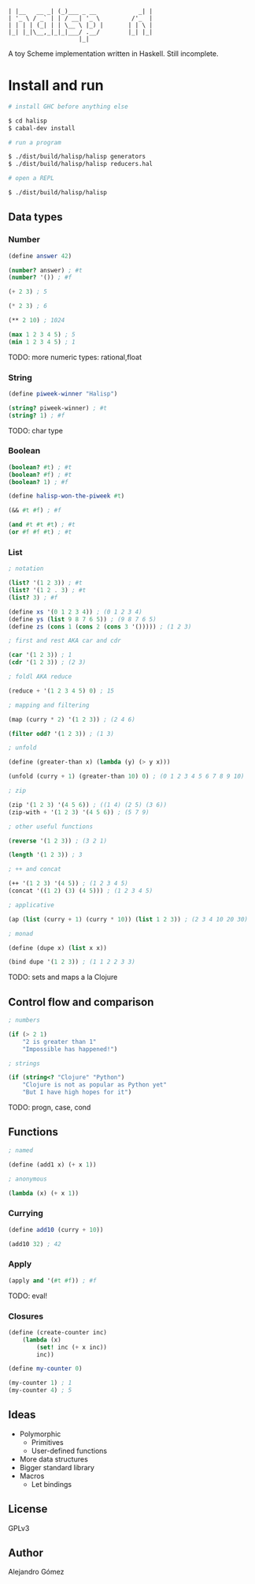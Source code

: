     | |__   __ _| (_)___ _ __            _| |
    | '_ \ / _` | | / __| '_ \         /'_  |
    | | | | (_| | | \__ \ |_) |       | | \ |
    |_| |_|\__,_|_|_|___/ .__/        |_| |_|
                        |_|

A toy Scheme implementation written in Haskell. Still incomplete.

# Install and run

```sh
# install GHC before anything else

$ cd halisp
$ cabal-dev install

# run a program

$ ./dist/build/halisp/halisp generators
$ ./dist/build/halisp/halisp reducers.hal

# open a REPL

$ ./dist/build/halisp/halisp
```

## Data types


### Number

```scheme
(define answer 42)

(number? answer) ; #t
(number? '()) ; #f

(+ 2 3) ; 5

(* 2 3) ; 6

(** 2 10) ; 1024

(max 1 2 3 4 5) ; 5
(min 1 2 3 4 5) ; 1
```

TODO: more numeric types: rational,float

### String

```scheme
(define piweek-winner "Halisp")

(string? piweek-winner) ; #t
(string? 1) ; #f
```

TODO: char type

### Boolean

```scheme
(boolean? #t) ; #t
(boolean? #f) ; #t
(boolean? 1) ; #f

(define halisp-won-the-piweek #t)

(&& #t #f) ; #f

(and #t #t #t) ; #t
(or #f #f #t) ; #t
```

### List

```scheme
; notation

(list? '(1 2 3)) ; #t
(list? '(1 2 . 3) ; #t
(list? 3) ; #f

(define xs '(0 1 2 3 4)) ; (0 1 2 3 4)
(define ys (list 9 8 7 6 5)) ; (9 8 7 6 5)
(define zs (cons 1 (cons 2 (cons 3 '())))) ; (1 2 3)

; first and rest AKA car and cdr

(car '(1 2 3)) ; 1
(cdr '(1 2 3)) ; (2 3)

; foldl AKA reduce

(reduce + '(1 2 3 4 5) 0) ; 15

; mapping and filtering

(map (curry * 2) '(1 2 3)) ; (2 4 6)

(filter odd? '(1 2 3)) ; (1 3)

; unfold

(define (greater-than x) (lambda (y) (> y x)))

(unfold (curry + 1) (greater-than 10) 0) ; (0 1 2 3 4 5 6 7 8 9 10)

; zip

(zip '(1 2 3) '(4 5 6)) ; ((1 4) (2 5) (3 6))
(zip-with + '(1 2 3) '(4 5 6)) ; (5 7 9)

; other useful functions

(reverse '(1 2 3)) ; (3 2 1)

(length '(1 2 3)) ; 3

; ++ and concat

(++ '(1 2 3) '(4 5)) ; (1 2 3 4 5)
(concat '((1 2) (3) (4 5))) ; (1 2 3 4 5)

; applicative

(ap (list (curry + 1) (curry * 10)) (list 1 2 3)) ; (2 3 4 10 20 30)

; monad

(define (dupe x) (list x x))

(bind dupe '(1 2 3)) ; (1 1 2 2 3 3)
```

TODO: sets and maps a la Clojure

## Control flow and comparison

```scheme
; numbers

(if (> 2 1)
    "2 is greater than 1"
    "Impossible has happened!")

; strings

(if (string<? "Clojure" "Python")
    "Clojure is not as popular as Python yet"
    "But I have high hopes for it")
```

TODO: progn, case, cond

## Functions

```scheme
; named

(define (add1 x) (+ x 1))

; anonymous

(lambda (x) (+ x 1))
```

### Currying

```scheme
(define add10 (curry + 10))

(add10 32) ; 42
```

### Apply

```scheme
(apply and '(#t #f)) ; #f
```

TODO: eval!

### Closures

```scheme
(define (create-counter inc)
    (lambda (x)
        (set! inc (+ x inc))
        inc))

(define my-counter 0)

(my-counter 1) ; 1
(my-counter 4) ; 5
```

## Ideas

- Polymorphic
  * Primitives
  * User-defined functions
- More data structures
- Bigger standard library
- Macros
  * Let bindings

## License

GPLv3

## Author

Alejandro Gómez
